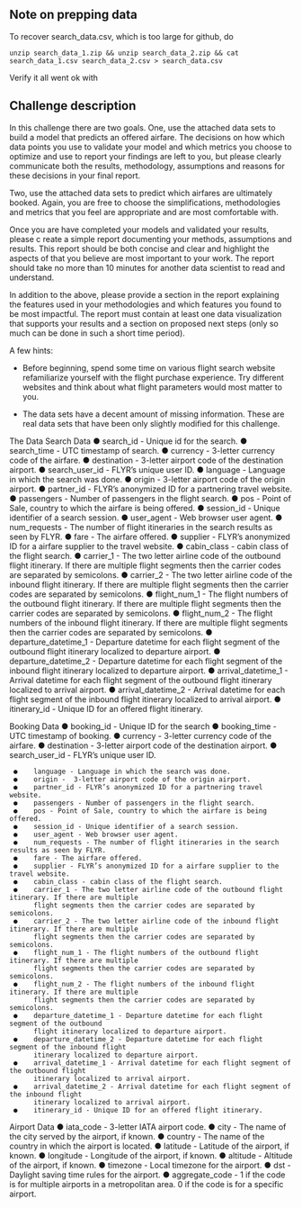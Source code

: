 ## Note on prepping data

To recover search_data.csv, which is too large for github, do

`unzip search_data_1.zip && unzip search_data_2.zip && cat search_data_1.csv search_data_2.csv > search_data.csv`

Verify it all went ok with


## Challenge description

In this challenge there are two goals.
One, use the attached data sets to build a model that predicts an offered airfare. The
decisions on how which data points you use to validate your model and which metrics you
choose to optimize and use to report your findings are left to you, but please clearly
communicate both the results, methodology, assumptions and reasons for these decisions in
your final report.

Two, use the attached data sets to predict which airfares are ultimately booked. Again,
you are free to choose the simplifications, methodologies and metrics that you feel are
appropriate and are most comfortable with.

Once you are have completed your models and validated your results, please c        reate a simple
report documenting your methods, assumptions and results. This report should be both
concise and clear and highlight the aspects of that you believe are most important to your work.
The report should take no more than 10 minutes for another data scientist to read and
understand.

In addition to the above, please provide a section in the report explaining the features used in
your methodologies and which features you found to be most impactful. The report must contain
at least one data visualization that supports your results and a section on proposed next steps
(only so much can be done in such a short time period).

A few hints:

* Before beginning, spend some time on various flight search website refamiliarize yourself with
the flight purchase experience. Try different websites and think about what flight parameters
would most matter to you.

* The data sets have a decent amount of missing information. These are real data sets that have
been only slightly modified for this challenge.

The Data
Search Data
   ● search_id - Unique id for the search.
   ● search_time - UTC timestamp of search.
   ● currency - 3-letter currency code of the airfare.
   ● destination - 3-letter airport code of the destination airport.
   ● search_user_id - FLYR’s unique user ID.
   ● language - Language in which the search was done.
   ● origin -  3-letter airport code of the origin airport.
   ● partner_id - FLYR’s anonymized ID for a partnering travel website.
   ● passengers - Number of passengers in the flight search.
   ● pos - Point of Sale, country to which the airfare is being offered.
   ● session_id - Unique identifier of a search session.
   ● user_agent - Web browser user agent.
   ● num_requests - The number of flight itineraries in the search results as seen by FLYR.
   ● fare - The airfare offered.
   ● supplier - FLYR’s anonymized ID for a airfare supplier to the travel website.
   ● cabin_class - cabin class of the flight search.
   ● carrier_1 - The two letter airline code of the outbound flight itinerary. If there are multiple
      flight segments then the carrier codes are separated by semicolons.
   ● carrier_2 - The two letter airline code of the inbound flight itinerary. If there are multiple
      flight segments then the carrier codes are separated by semicolons.
   ● flight_num_1 - The flight numbers of the outbound flight itinerary. If there are multiple
      flight segments then the carrier codes are separated by semicolons.
   ● flight_num_2 - The flight numbers of the inbound flight itinerary. If there are multiple
      flight segments then the carrier codes are separated by semicolons.
   ● departure_datetime_1 - Departure datetime for each flight segment of the outbound
      flight itinerary localized to departure airport.
   ● departure_datetime_2 - Departure datetime for each flight segment of the inbound flight
      itinerary localized to departure airport.
   ● arrival_datetime_1 - Arrival datetime for each flight segment of the outbound flight
      itinerary localized to arrival airport.
   ● arrival_datetime_2 - Arrival datetime for each flight segment of the inbound flight
      itinerary localized to arrival airport.
   ● itinerary_id - Unique ID for an offered flight itinerary.

Booking Data
  ● booking_id - Unique ID for the search
  ● booking_time - UTC timestamp of booking.
  ● currency - 3-letter currency code of the airfare.
  ● destination - 3-letter airport code of the destination airport.
  ● search_user_id - FLYR’s unique user ID.

     ●    language - Language in which the search was done.
     ●    origin -  3-letter airport code of the origin airport.
     ●    partner_id - FLYR’s anonymized ID for a partnering travel website.
     ●    passengers - Number of passengers in the flight search.
     ●    pos - Point of Sale, country to which the airfare is being offered.
     ●    session_id - Unique identifier of a search session.
     ●    user_agent - Web browser user agent.
     ●    num_requests - The number of flight itineraries in the search results as seen by FLYR.
     ●    fare - The airfare offered.
     ●    supplier - FLYR’s anonymized ID for a airfare supplier to the travel website.
     ●    cabin_class - cabin class of the flight search.
     ●    carrier_1 - The two letter airline code of the outbound flight itinerary. If there are multiple
          flight segments then the carrier codes are separated by semicolons.
     ●    carrier_2 - The two letter airline code of the inbound flight itinerary. If there are multiple
          flight segments then the carrier codes are separated by semicolons.
     ●    flight_num_1 - The flight numbers of the outbound flight itinerary. If there are multiple
          flight segments then the carrier codes are separated by semicolons.
     ●    flight_num_2 - The flight numbers of the inbound flight itinerary. If there are multiple
          flight segments then the carrier codes are separated by semicolons.
     ●    departure_datetime_1 - Departure datetime for each flight segment of the outbound
          flight itinerary localized to departure airport.
     ●    departure_datetime_2 - Departure datetime for each flight segment of the inbound flight
          itinerary localized to departure airport.
     ●    arrival_datetime_1 - Arrival datetime for each flight segment of the outbound flight
          itinerary localized to arrival airport.
     ●    arrival_datetime_2 - Arrival datetime for each flight segment of the inbound flight
          itinerary localized to arrival airport.
     ●    itinerary_id - Unique ID for an offered flight itinerary.

Airport Data
   ● iata_code - 3-letter IATA airport code.
   ● city - The name of the city served by the airport, if known.
   ● country - The name of the country in which the airport is located.
   ● latitude - Latitude of the airport, if known.
   ● longitude - Longitude of the airport, if known.
   ● altitude - Altitude of the airport, if known.
   ● timezone - Local timezone for the airport.
   ● dst - Daylight saving time rules for the airport.
   ● aggregate_code - 1 if the code is for multiple airports in a metropolitan area. 0 if the
       code is for a specific airport.
